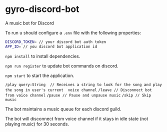 # gyro-discord-bot
A music bot for Discord

To run u should configure a `.env` file with the following properties:

```sh
DISCORD_TOKEN= // your discord bot auth token
APP_ID= // you discord bot application id
```

`npm install` to install dependencies.

`npm run register` to update bot commands on discord.

`npm start` to start the application.


`/play query:String  // Receives a string to look for the song and play the song in user's current  voice channel`
`/leave // Disconnect bot from voice channel`
`/pause // Pause and unpause music`
`/skip // Skip music`

The bot maintains a music queue for each discord guild.

The bot will disconnect from voice channel if it stays in idle state (not playing music) for 30 seconds.

